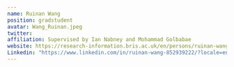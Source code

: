 ```yaml
---
name: Ruinan Wang
position: gradstudent 
avatar: Wang_Ruinan.jpeg
twitter: 
affiliation: Supervised by Ian Nabney and Mohammad Golbabae
website: https://research-information.bris.ac.uk/en/persons/ruinan-wang
Linkedin: "https://www.linkedin.com/in/ruinan-wang-852939222/?locale=en_US"
---
```

